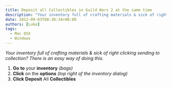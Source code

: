 ```yaml
---
title: Deposit all Collectibles in Guild Wars 2 at the same time
description: "Your inventory full of crafting materials & sick of right clicking sending to collection? There is an easy way of doing this."
date: 2012-09-03T08:30:34+00:00
authors: [Luke]
tags:
  - Mac OSX
  - Windows
---
```

_Your inventory full of crafting materials & sick of right clicking sending to collection? There is an easy way of doing this._

<ol start="1">
  <li>
    <strong>Go</strong> <strong>to</strong> your <strong>inventory</strong> <em>(bags)</em>
  </li>
  <li>
    <strong>Click</strong> on the <strong>options</strong> <em>(top right of the inventory dialog)</em>
  </li>
  <li>
    <strong>Click</strong> <strong>Deposit</strong> All <strong>Collectibles</strong>
  </li>
</ol>